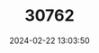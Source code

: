 ---
title: "30762"
category: "Cedrela oaxacensis"
draft: false
date: 2024-02-22 13:03:50
languages:
  Spanish; Castilian: ["Cedro chino", "Cedro oloroso", "Tu shchaaan", "Cedro"]
---